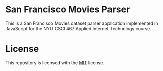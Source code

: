 <!-- README.md -->
<!-- Copyright (c) 2024 Ishan Pranav -->
<!-- Licensed under the MIT License. -->

# San Francisco Movies Parser

This is a San Francisco Movies dataset parser application implemented in
JavaScript for the NYU CSCI 467 Applied Internet Technology course.

# License

This repository is licensed with the [MIT](LICENSE.txt) license.
